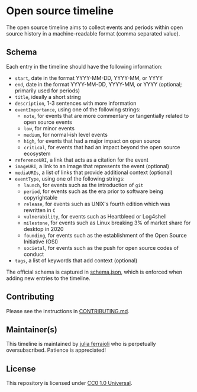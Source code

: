 # Open source timeline

The open source timeline aims to collect events and periods within open source history in a machine-readable format (comma separated value).

## Schema

Each entry in the timeline should have the following information:

- `start`, date in the format YYYY-MM-DD, YYYY-MM, or YYYY
- `end`, date in the format YYYY-MM-DD, YYYY-MM, or YYYY (optional; primarily used for periods)
- `title`, ideally a short string
- `description`, 1-3 sentences with more information
- `eventImportance`, using one of the following strings:
  - `note`, for events that are more commentary or tangentially related to open source events
  - `low`, for minor events
  - `medium`, for normal-ish level events
  - `high`, for events that had a major impact on open source
  - `critical`, for events that had an impact beyond the open source ecosystem
- `referenceURI`, a link that acts as a citation for the event
- `imageURI`, a link to an image that represents the event (optional)
- `mediaURIs`, a list of links that provide additional context (optional)
- `eventType`, using one of the following strings:
  - `launch`, for events such as the introduction of `git`
  - `period`, for events such as the era prior to software being copyrightable
  - `release`, for events such as UNIX's fourth edition which was rewritten in `C`
  - `vulnerability`, for events such as Heartbleed or Log4shell
  - `milestone`, for events such as Linux breaking 3% of market share for desktop in 2020
  - `founding`, for events such as the establishment of the Open Source Initiative (OSI)
  - `societal`, for events such as the push for open source codes of conduct
- `tags`, a list of keywords that add context (optional)

The official schema is captured in [schema.json](schema.json), which is enforced when adding new entries to the timeline.

## Contributing

Please see the instructions in [CONTRIBUTING.md](CONTRIBUTING.md).

## Maintainer(s)

This timeline is maintained by [julia ferraioli](https://github.com/juliaferraioli) who is perpetually oversubscribed. Patience is appreciated!

## License

This repository is licensed under [CC0 1.0 Universal](LICENSE).
